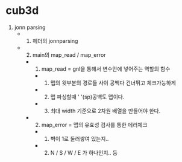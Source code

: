 # cub3d
1. jonn parsing
    + 1. 헤더의 jonnparsing
    + 2. main의 map_read / map_error
        - 1. map_read = gnl을 통해서 변수안에 넣어주는 역할의 함수
            * 1. 맵의 윗부분의 경로들 사이 공백다 건너뛰고 체크가능하게
            * 2. 맵 파싱할때 ' '(sp)공백도 맵이다.
            * 3. 최대 width 기준으로 2차원 배열을 만들어야 한다.
        - 2. map_error = 맵의 유효성 검사를 통한 에러체크
            * 1. 벽이 1로 둘러쌓여 있는지..
            * 2. N / S / W / E 가 하나인지.. 등